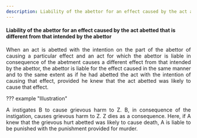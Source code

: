```yaml
---
description: Liability of the abettor for an effect caused by the act abetted that is different from that intended by the abettor
---
```


#### Liability of the abettor for an effect caused by the act abetted that is different from that intended by the abettor
<div style="text-align: justify">

When an act is abetted with the intention on the part of the abettor of causing a particular effect and an act for which the abettor is liable in consequence of the abetment causes a different effect from that intended by the abettor, the abettor is liable for the effect caused in the same manner and to the same extent as if he had abetted the act with the intention of causing that effect, provided he knew that the act abetted was likely to cause that effect.

</div>

??? example "Illustration"
    <div style="text-align: justify"> A instigates B to cause grievous harm to Z. B, in consequence of the instigation, causes grievous harm to Z. Z dies as a consequence. Here, if A knew that the grievous hurt abetted was likely to cause death, A is liable to be punished with the punishment provided for murder.
